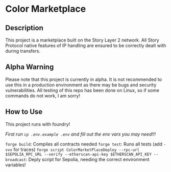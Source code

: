 # Color Marketplace

## Description

This project is a marketplace built on the Story Layer 2 network. All Story Protocol native features of IP handling are ensured to be correctly dealt with during transfers.

## Alpha Warning

Please note that this project is currently in alpha. It is not recommended to use this in a production environment as there may be bugs and security vulnerabilities. All testing of this repo has been done on Linux, so if some commands do not work, I am sorry!

## How to Use

This project runs with foundry!

*First run `cp .env.example .env` and fill out the env vars you may need!!!*

`forge build`: Compiles all contracts needed
`forge test`: Runs all tests (add `-vvv` for traces)
`forge script ColorMarketPlaceDeploy --rpc-url $SEPOLIA_RPC_URL --verify --etherscan-api-key $ETHERSCAN_API_KEY --broadcast`: Deply script for Sepolia, needing the correct environment variables!
